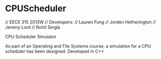 CPUScheduler
============

// EECE 315 2013W
// Developers:
// Lauren Fung
// Jorden Hetherington
// Jeremy Lord
// Rohit Singla

CPU Scheduler Simulator

As part of an Operating and File Systems course, a simulation for a CPU scheduler has been designed. Developed in C++
